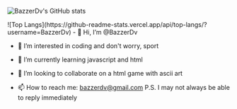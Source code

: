 <thead>
<tr>
<td>

![BazzerDv's GitHub stats](https://github-readme-stats.vercel.app/api?username=BazzerDv&show_icons=true)
  
</td>
![Top Langs](https://github-readme-stats.vercel.app/api/top-langs/?username=BazzerDv)
</tr>
</thead>
- 👋 Hi, I’m @BazzerDv

- 👀 I’m interested in coding and don't worry, sport

- 🌱 I’m currently learning javascript and html

- 💞️ I’m looking to collaborate on a html game with ascii art

- 📫 How to reach me: bazzerdv@gmail.com  P.S. I may not always be able to reply immediately

<!---
BazzerDv/BazzerDv is a ✨ special ✨ repository because its `README.md` (this file) appears on your GitHub profile.
You can click the Preview link to take a look at your changes.
--->
